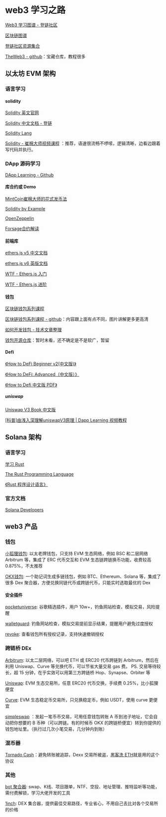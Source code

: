 # web3 学习之路
[Web3 学习图谱 - 登链社区](https://learnblockchain.cn/maps/Roadmap)

[区块链图谱](https://roadmap.sh/blockchain)

[登链社区资源集合](https://learnblockchain.cn/manuals?page=1)

[TheWeb3 - github](https://github.com/the-web3)：宝藏仓库，教程很多

## 以太坊 EVM 架构
### 语言学习

#### solidity
[Solidity 英文官网](https://docs.soliditylang.org/)

[Solidity 中文文档 - 登链](https://learnblockchain.cn/docs/solidity/)

[Solidity Lang](https://docs.soliditylang.org/zh/v0.8.20/)

[Solidity - 崔棉大师视频课程](https://www.youtube.com/watch?v=XlJwBTIps_I&list=PLV16oVzL15MS-Zw8a3eEOADwbHhm8GrMp&ab_channel=%E5%B4%94%E6%A3%89%E5%A4%A7%E5%B8%88%E5%B8%A6%E4%BD%A0%E7%8E%A9%E8%BD%ACWeb3.0%E8%B5%A2%E5%9C%A8%E5%8C%BA%E5%9D%97%E9%93%BE) ：推荐，语速很流畅不啰嗦，逻辑清晰，边看边跟着写代码并执行。

### DApp 源码学习

[DApp Learning - Github](https://github.com/Dapp-Learning-DAO/Dapp-Learning/blob/main/README-CN.md)

#### 库合约或 Demo

[MintCoin崔棉大师的花式发币法](https://github.com/Fankouzu/MintCoin)

[Solidity by Example](https://solidity-by-example.org/)

[OpenZeppelin](https://docs.openzeppelin.com/)

[Forsage合约解读](https://steemit.com/forsage/@chaimyu/forsage)

#### 前端库
[ethers.js v5 中文文档](https://learnblockchain.cn/ethers_v5/)

[ethers.js v6 英版文档](https://docs.ethers.org/v6/)

[WTF - Ethers.js 入门](https://www.wtf.academy/docs/ethers-101/)

[WTF - Ethers.js 进阶](https://www.wtf.academy/docs/ethers-102/)



#### 钱包
[区块链钱包系列课程](https://thewebthree.xyz/1/course_article)

[区块链钱包系列课程 - github](https://github.com/the-web3/blockchain-wallet/blob/master/chapter/readme.md)：内容跟上面有点不同，图片讲解更多更高清

[如何开发钱包 - 技术文章整理](https://learnblockchain.cn/2019/04/11/wallet-dev-guide/)

[钱包开源仓库](https://github.com/lixuCode)：暂时未看，还不确定是不是软广，暂留

#### Defi

[《How to DeFi Beginner v2(中文版)》](https://nigdaemon.gitbook.io/how-to-defi-beginnerv2)

[《How to DeFi: Advanced（中文版）》](https://nigdaemon.gitbook.io/how-to-defi-advanced-zhogn-wen-b)

[《How to Defi 中文版 PDF》](https://assets.coingecko.com/books/how-to-defi/How_to_DeFi_Chinese.pdf)

##### uniswap
[Uniswap V3 Book 中文版](https://y1cunhui.github.io/uniswapV3-book-zh-cn/)

[[科普]由浅入深理解uniswapV3原理 | Dapp Learning 视频教程](https://www.youtube.com/watch?v=3Wr8Ry1ragg&list=PLgPVMJY4tnFPfwAbNx3UFmHne66pkl_OH)

## Solana 架构

### 语言学习

[学习 Rust](https://www.rust-lang.org/zh-CN/learn)

[The Rust Programming Language](https://doc.rust-lang.org/book/)

[《Rust 程序设计语言》](https://kaisery.github.io/trpl-zh-cn/)

### 官方文档
[Solana Developers](https://solana.com/docs/intro/quick-start)

## web3 产品
### 钱包
[小狐狸钱包](https://metamask.io/): 以太老牌钱包，只支持 EVM 生态网络，例如 BSC 和二层网络 Arbitrum 等，集成了 ERC 代币交互和 EVM 生态链跨链换币功能，收费较高 0.875%，不太推荐

[OKX钱包](https://www.okx.com/zh-hans/web3):  一个助记词生成多链钱包，例如 BTC、Ethereum、Solana 等，集成了很多 Dex 聚合器，方便兑换同链代币或跨链代币，只能实时选取最优的 Dex

#### 安全插件
[pocketuniverse](https://www.pocketuniverse.app/): 谷歌精选插件，用户 10w+，钓鱼网站检查，模拟交易，风险提醒

[walletguard](https://www.walletguard.app/): 钓鱼网站检查，模拟交易提前显示结果，提醒用户避免过度授权

[revoke](https://revoke.cash): 查看钱包所有授权记录，支持快速撤销授权

### 跨链桥 DEx

[Arbitrum](https://bridge.arbitrum.io/?destinationChain=arbitrum-one&sourceChain=ethereum): 以太二层网络，可以吧 ETH 或 ERC20 代币跨链到 Arbitrum，然后在利用 Uniswap、Curve 等兑换代币，可以节省大量交易 gas 费。
PS. 交易等待较长，超 15 分钟，在乎实效可以用第三方跨链桥 Hop、Synapse、Orbiter 等

[Uniswap](https://app.uniswap.org/swap): EVM 生态交易所，任意 ERC20 代币交换，手续费 0.25%，比小狐狸便宜

[Curve](https://curve.fi/#/ethereum/swap): EVM 生态稳定币交易所，只兑换稳定币，例如 USDT，使用 curve  更便宜

[simpleswap](https://simpleswap.io/cn)
：发起一笔币币交易，可用任意钱包转账 A 币到池子地址，它会自动把你想要的 B 币种（可以跨链。有的时候币 OKX 的跨链桥便宜）转到你提供的钱包地址里。（执行过几次小笔交易，几分钟内到账）

### 混币器

[Tornado Cash](https://tornado.ws/)：避免转账被追踪，Dexx 交易所被盗，[黑客洗 ETH](https://x.com/evilcos/status/1866642201985552464?s=12&t=4Q0oifuc6DNwywQuU8bYuQ)就是用的这个协议

### 其他
[bot 聚合器](https://doc.nftsniper.club/getting-started/module): swap、K线、项目跟单，NTF、空投、地址管理、推特监听等功能，需付费解锁，学习大佬开发的工具

[1inch](https://app.1inch.io/#/1/simple/swap/1:ETH): DEX 集合器，提供最佳交易路径，专业省心，不用自己去比对各个交易所的价格